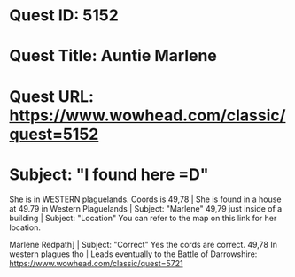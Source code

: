 # Quest ID: 5152
# Quest Title: Auntie Marlene
# Quest URL: https://www.wowhead.com/classic/quest=5152
# Subject: "I found here =D"
She is in WESTERN plaguelands.
Coords is 49,78 | She is found in a house at 49.79 in Western Plaguelands | Subject: "Marlene"
49,79 just inside of a building | Subject: "Location"
You can refer to the map on this link for her location.

Marlene Redpath] | Subject: "Correct"
Yes the cords are correct. 49,78
In western plagues tho | Leads eventually to the Battle of Darrowshire:
https://www.wowhead.com/classic/quest=5721